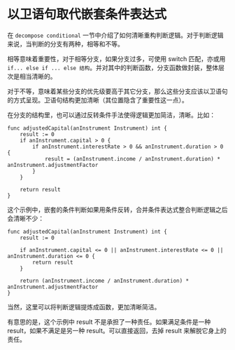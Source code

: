 # 以卫语句取代嵌套条件表达式

在 `decompose conditional` 一节中介绍了如何清晰重构判断逻辑。对于判断逻辑来说，当判断的分支有两种，相等和不等。

相等意味着重要性，对于相等分支，如果分支过多，可使用 switch 匹配，亦或用 `if... else if ... else 结构`。并对其中的判断函数，分支函数做封装，整体层次是相当清晰的。

对于不等，意味着某些分支的优先级要高于其它分支，那么这些分支应该以卫语句的方式呈现。卫语句结构更加清晰（其位置隐含了重要性这一点）。

在分支的结构里，也可以通过反转条件手法使得逻辑更加简洁，清晰。比如：
```
func adjustedCapital(anInstrument Instrument) int {
	result := 0
	if anInstrument.capital > 0 {
		if anInstrument.interestRate > 0 && anInstrument.duration > 0 {
			result = (anInstrument.income / anInstrument.duration) * anInstrument.adjustmentFactor
		}
	}

	return result
}
```

这个示例中，嵌套的条件判断如果用条件反转，合并条件表达式整合判断逻辑之后会清晰不少：
```
func adjustedCapital(anInstrument Instrument) int {
	result := 0

	if anInstrument.capital <= 0 || anInstrument.interestRate <= 0 || anInstrument.duration <= 0 {
		return result
	}

	return (anInstrument.income / anInstrument.duration) * anInstrument.adjustmentFactor
}
```

当然，这里可以将判断逻辑提炼成函数，更加清晰简洁。

有意思的是，这个示例中 result 不是承担了一种责任。如果满足条件是一种 result，如果不满足是另一种 result。可以直接返回，去掉 result 来解脱它身上的责任。
